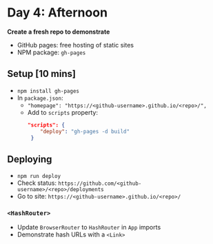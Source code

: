 # Day 4: Afternoon

**Create a fresh repo to demonstrate**

- GitHub pages: free hosting of static sites
- NPM package: `gh-pages`

## Setup [10 mins]

- `npm install gh-pages`
- In `package.json`:
    - `"homepage": "https://<github-username>.github.io/<repo>/",`
    - Add to `scripts` property:
       ```json
       "scripts": {
           "deploy": "gh-pages -d build"
        }
       ```

## Deploying

- `npm run deploy`
- Check status: `https://github.com/<github-username>/<repo>/deployments`
- Go to site: `https://<github-username>.github.io/<repo>/`

### `<HashRouter>`

- Update `BrowserRouter` to `HashRouter` in `App` imports
- Demonstrate hash URLs with a `<Link>`
